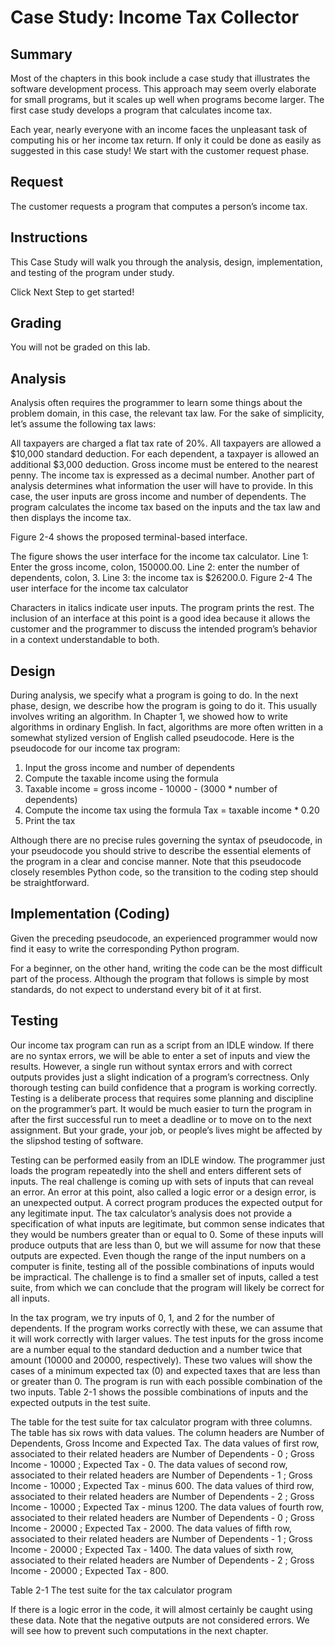 # Case Study: Income Tax Collector

## Summary

Most of the chapters in this book include a case study that illustrates the software development process. This approach may seem overly elaborate for small programs, but it scales up well when programs become larger. The first case study develops a program that calculates income tax.

Each year, nearly everyone with an income faces the unpleasant task of computing his or her income tax return. If only it could be done as easily as suggested in this case study! We start with the customer request phase.

## Request

The customer requests a program that computes a person’s income tax.

## Instructions

This Case Study will walk you through the analysis, design, implementation, and testing of the program under study.

Click Next Step to get started!

## Grading

You will not be graded on this lab.

## Analysis

Analysis often requires the programmer to learn some things about the problem domain, in this case, the relevant tax law. For the sake of simplicity, let’s assume the following tax laws:

All taxpayers are charged a flat tax rate of 20%.
All taxpayers are allowed a $10,000 standard deduction.
For each dependent, a taxpayer is allowed an additional $3,000 deduction.
Gross income must be entered to the nearest penny.
The income tax is expressed as a decimal number.
Another part of analysis determines what information the user will have to provide. In this case, the user inputs are gross income and number of dependents. The program calculates the income tax based on the inputs and the tax law and then displays the income tax.

Figure 2-4 shows the proposed terminal-based interface.

The figure shows the user interface for the income tax calculator. Line 1: Enter the gross income, colon, 150000.00. Line 2: enter the number of dependents, colon, 3. Line 3: the income tax is $26200.0.
Figure 2-4 The user interface for the income tax calculator

Characters in italics indicate user inputs. The program prints the rest. The inclusion of an interface at this point is a good idea because it allows the customer and the programmer to discuss the intended program’s behavior in a context understandable to both.

## Design

During analysis, we specify what a program is going to do. In the next phase, design, we describe how the program is going to do it. This usually involves writing an algorithm. In Chapter 1, we showed how to write algorithms in ordinary English. In fact, algorithms are more often written in a somewhat stylized version of English called pseudocode. Here is the pseudocode for our income tax program:

1. Input the gross income and number of dependents
2. Compute the taxable income using the formula
3. Taxable income = gross income - 10000 - (3000 * number of dependents)
4. Compute the income tax using the formula Tax = taxable income * 0.20
5. Print the tax

Although there are no precise rules governing the syntax of pseudocode, in your pseudocode you should strive to describe the essential elements of the program in a clear and concise manner. Note that this pseudocode closely resembles Python code, so the transition to the coding step should be straightforward.

## Implementation (Coding)

Given the preceding pseudocode, an experienced programmer would now find it easy to write the corresponding Python program.

For a beginner, on the other hand, writing the code can be the most difficult part of the process. Although the program that follows is simple by most standards, do not expect to understand every bit of it at first.

## Testing

Our income tax program can run as a script from an IDLE window. If there are no syntax errors, we will be able to enter a set of inputs and view the results. However, a single run without syntax errors and with correct outputs provides just a slight indication of a program’s correctness. Only thorough testing can build confidence that a program is working correctly. Testing is a deliberate process that requires some planning and discipline on the programmer’s part. It would be much easier to turn the program in after the first successful run to meet a deadline or to move on to the next assignment. But your grade, your job, or people’s lives might be affected by the slipshod testing of software.

Testing can be performed easily from an IDLE window. The programmer just loads the program repeatedly into the shell and enters different sets of inputs. The real challenge is coming up with sets of inputs that can reveal an error. An error at this point, also called a logic error or a design error, is an unexpected output. A correct program produces the expected output for any legitimate input. The tax calculator’s analysis does not provide a specification of what inputs are legitimate, but common sense indicates that they would be numbers greater than or equal to 0. Some of these inputs will produce outputs that are less than 0, but we will assume for now that these outputs are expected. Even though the range of the input numbers on a computer is finite, testing all of the possible combinations of inputs would be impractical. The challenge is to find a smaller set of inputs, called a test suite, from which we can conclude that the program will likely be correct for all inputs.

In the tax program, we try inputs of 0, 1, and 2 for the number of dependents. If the program works correctly with these, we can assume that it will work correctly with larger values. The test inputs for the gross income are a number equal to the standard deduction and a number twice that amount (10000 and 20000, respectively). These two values will show the cases of a minimum expected tax (0) and expected taxes that are less than or greater than 0. The program is run with each possible combination of the two inputs. Table 2-1 shows the possible combinations of inputs and the expected outputs in the test suite.

The table for the test suite for tax calculator program with three columns. The table has six rows with data values. The column headers are Number of Dependents, Gross Income and Expected Tax. The data values of first row, associated to their related headers are Number of Dependents - 0 ; Gross Income - 10000 ; Expected Tax - 0. The data values of second row, associated to their related headers are Number of Dependents - 1 ; Gross Income - 10000 ; Expected Tax - minus 600. The data values of third row, associated to their related headers are Number of Dependents - 2 ; Gross Income - 10000 ; Expected Tax - minus 1200. The data values of fourth row, associated to their related headers are Number of Dependents - 0 ; Gross Income - 20000 ; Expected Tax - 2000. The data values of fifth row, associated to their related headers are Number of Dependents - 1 ; Gross Income - 20000 ; Expected Tax - 1400.  The data values of sixth row, associated to their related headers are Number of Dependents - 2 ; Gross Income - 20000 ; Expected Tax - 800.

Table 2-1 The test suite for the tax calculator program

If there is a logic error in the code, it will almost certainly be caught using these data. Note that the negative outputs are not considered errors. We will see how to prevent such computations in the next chapter.
